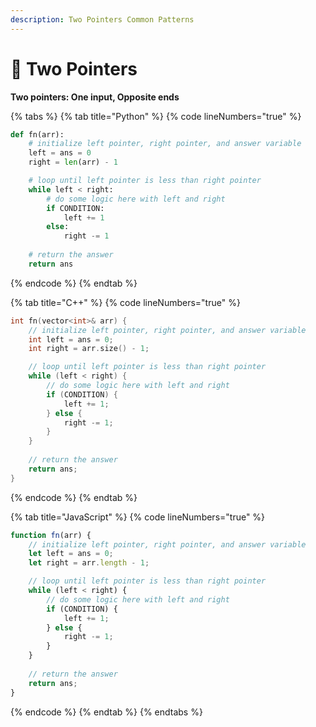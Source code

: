 ```yaml
---
description: Two Pointers Common Patterns
---
```


# 🚀 Two Pointers

**Two pointers: One input, Opposite ends**

{% tabs %}
{% tab title="Python" %}
{% code lineNumbers="true" %}
```python
def fn(arr):
    # initialize left pointer, right pointer, and answer variable
    left = ans = 0
    right = len(arr) - 1

    # loop until left pointer is less than right pointer
    while left < right:
        # do some logic here with left and right
        if CONDITION:
            left += 1
        else:
            right -= 1
    
    # return the answer
    return ans

```
{% endcode %}
{% endtab %}

{% tab title="C++" %}
{% code lineNumbers="true" %}
```cpp
int fn(vector<int>& arr) {
    // initialize left pointer, right pointer, and answer variable
    int left = ans = 0;
    int right = arr.size() - 1;

    // loop until left pointer is less than right pointer
    while (left < right) {
        // do some logic here with left and right
        if (CONDITION) {
            left += 1;
        } else {
            right -= 1;
        }
    }
    
    // return the answer
    return ans;
}

```
{% endcode %}
{% endtab %}

{% tab title="JavaScript" %}
{% code lineNumbers="true" %}
```javascript
function fn(arr) {
    // initialize left pointer, right pointer, and answer variable
    let left = ans = 0;
    let right = arr.length - 1;

    // loop until left pointer is less than right pointer
    while (left < right) {
        // do some logic here with left and right
        if (CONDITION) {
            left += 1;
        } else {
            right -= 1;
        }
    }
    
    // return the answer
    return ans;
}

```
{% endcode %}
{% endtab %}
{% endtabs %}
